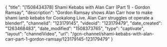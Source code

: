 {
    "title": "[1508434378] Shami Kebabs with Alan Carr (Part 1) - Gordon Ramsay",
    "description": "Gordon Ramsay shows Alan Carr how to make shami lamb kebabs for Cookalong Live. Alan Carr struggles ot operate a blender!",
    "channelid": "123179145",
    "videoid": "123179479",
    "date_created": "1263468483",
    "date_modified": "1508373765",
    "type": "captivate",
    "layout": "channelVideo",
    "url": "\/gcn-channel\/shami-kebabs-with-alan-carr-part-1-gordon-ramsay\/123179145-123179479"
}